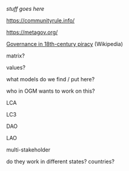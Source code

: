 _stuff goes here_

https://communityrule.info/

https://metagov.org/

[Governance in 18th-century piracy](https://en.wikipedia.org/wiki/Governance_in_18th-century_piracy) (Wikipedia)

matrix?

values?

what models do we find / put here?

who in OGM wants to work on this?

LCA

LC3

DAO

LAO

multi-stakeholder

do they work in different states? countries?